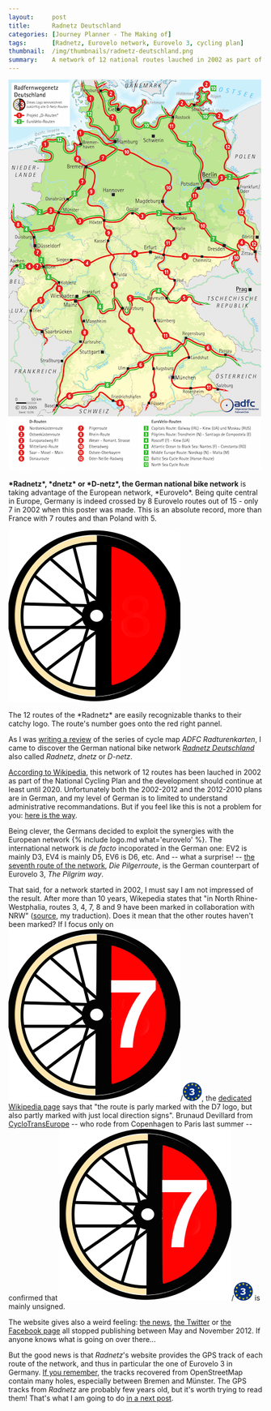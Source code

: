```yaml
---
layout:     post
title:      Radnetz Deutschland
categories: [Journey Planner - The Making of]
tags:       [Radnetz, Eurovelo network, Eurovelo 3, cycling plan]
thumbnail:  /img/thumbnails/radnetz-deutschland.png
summary:    A network of 12 national routes lauched in 2002 as part of the National Cycling Plan.
---
```


<aside>
    <img src="/img/2005-adfc-radnetz.png">
    <p class='legend'><strong>*Radnetz*, *dnetz* or *D-netz*, the German national bike network</strong> is taking advantage of the European network, *Eurovelo*. Being quite central in Europe, Germany is indeed crossed by 8 Eurovelo routes out of 15 - only 7 in 2002 when this poster was made. This is an absolute record, more than France with 7 routes and than Poland with 5.</p>
</aside>

<aside>
	<img src="/img/logos/dx.png">
	<p class='legend'> The 12 routes of the *Radnetz* are easily recognizable thanks to their catchy logo. The route's number goes onto the red right pannel.</p>
</aside>

As I was [writing a review](bva-s-adfc-radturenkarte) of the series of cycle map *ADFC&nbsp;Radturenkarten*, I came to discover the German national bike network <!--<span style='display:inline-block'>-->[*Radnetz Deutschland*](http://www.radnetz-deutschland.de/en.html) <!--[![](/img/logos/wikipedia.png)](https://en.wikipedia.org/wiki/German_Cycling_Network)</span>--> also called *Radnetz*, *dnetz* or *D-netz*.

[According to Wikipedia](https://en.wikipedia.org/wiki/German_Cycling_Network), this network of 12 routes has been lauched in 2002 as part of the National Cycling Plan and the development should continue at least until 2020. Unfortunately both the 2002-2012 and the 2012-2010 plans are in German, and my level of German is to limited to understand administrative recommandations. But if you feel like this is not a problem for you: [here is the way](http://www.bmvi.de//cae/servlet/contentblob/89724/publicationFile/62136/nationaler-radverkehrsplan-2020.pdf).

Being clever, the Germans decided to exploit the synergies with the European network {% include logo.md what='eurovelo' %}. The international network is *de facto* incoporated in the German one: EV2 is mainly D3, EV4 is mainly D5, EV6 is D6, etc. And -- what a surprise! -- [the seventh route of the network](http://www.radnetz-deutschland.de/en/d-routen/d-route-7.html), *Die Pilgerroute*, is the German counterpart of Eurovelo 3, *The Pilgrim way*.

That said, for a network started in 2002, I must say I am not impressed of the result. After more than 10 years, Wikepedia states that "in North Rhine-Westphalia, routes 3, 4, 7, 8 and 9 have been marked in collaboration with  NRW" ([source](https://de.wikipedia.org/wiki/D-Route), my traduction). Does it mean that the other routes haven't been marked? If I focus only on ![D7](/img/logos/d7.png)/![EV3](/img/logos/ev3.png), the [dedicated Wikipedia page](https://de.wikipedia.org/wiki/Pilgerroute_(D7)) says that "the route is parly marked with the D7 logo, but also partly marked with just local direction signs". Brunaud Devillard from [CycloTransEurope](https://www.facebook.com/TransEuropeenne-117055065001991) -- who rode from Copenhagen to Paris last summer -- confirmed that ![D7](/img/logos/d7.png)/![EV3](/img/logos/ev3.png) is mainly unsigned.

The website gives also a weird feeling: [the news](http://www.radnetz-deutschland.de/aktuell-service/news.html), [the Twitter](https://twitter.com/RaDNetz_de) or [the Facebook page](https://www.facebook.com/Radnetz.Deutschland) all stopped publishing between May and November 2012. If anyone knows what is going on over there...

But the good news is that *Radnetz*'s website provides the GPS track of each route of the network, and thus in particular the one of Eurovelo 3 in Germany. [If you remember](first-importation-of-the-track), the tracks recovered from OpenStreetMap contain many holes, especially between Bremen and Münster. The GPS tracks from *Radnetz* are probably few years old, but it's worth trying to read them! That's what I am going to do [in a next post](importing-the-german-gps-track).